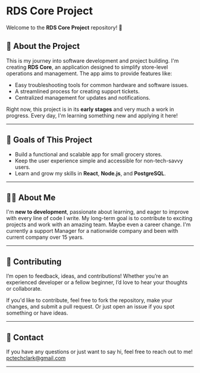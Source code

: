 # RDS Core Project

Welcome to the **RDS Core Project** repository! 👋

## 🌟 About the Project

This is my journey into software development and project building. I'm creating **RDS Core**, an application designed to simplify store-level operations and management. The app aims to provide features like:

- Easy troubleshooting tools for common hardware and software issues.
- A streamlined process for creating support tickets.
- Centralized management for updates and notifications.

Right now, this project is in its **early stages** and very much a work in progress. Every day, I'm learning something new and applying it here!

---

## 🚀 Goals of This Project

- Build a functional and scalable app for small grocery stores.
- Keep the user experience simple and accessible for non-tech-savvy users.
- Learn and grow my skills in **React**, **Node.js**, and **PostgreSQL**.

---

## 👨‍💻 About Me

I'm **new to development**, passionate about learning, and eager to improve with every line of code I write. My long-term goal is to contribute to exciting projects and work with an amazing team.  Maybe even a career change.  I'm currently a support Manager for a nationwide company and been with current company over 15 years.

---

## 🤝 Contributing

I’m open to feedback, ideas, and contributions! Whether you’re an experienced developer or a fellow beginner, I’d love to hear your thoughts or collaborate.

If you'd like to contribute, feel free to fork the repository, make your changes, and submit a pull request. Or just open an issue if you spot something or have ideas.

---

## 📧 Contact

If you have any questions or just want to say hi, feel free to reach out to me!  pctechclark@gmail.com

---

